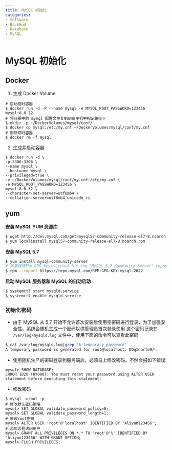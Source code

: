 ```yaml
---
title: MySQL 初始化
categories:
- Software
- BackEnd
- Database
- MySQL
---
```

# MySQL 初始化

## Docker

1. 生成 Docker Volume

```shell
# 启动临时容器
$ docker run -d -P --name mysql -e MYSQL_ROOT_PASSWORD=123456 mysql:8.0.32
# 将容器中的 mysql 配置文件复制到宿主机中指定路径下
$ mkdir -p ~/DockerVolumes/mysql/conf/
$ docker cp mysql:/etc/my.cnf ~/DockerVolumes/mysql/conf/my.cnf
# 删除临时容器
$ docker rm -f mysql
```

2. 生成并启动容器

```shell
$ docker run -d \
-p 3306:3306 \
--name mysql \
--hostname mysql \
--privileged=true \
-v ~/DockerVolumes/mysql/conf/my.cnf:/etc/my.cnf \
-e MYSQL_ROOT_PASSWORD=123456 \
mysql:8.0.32 \
--character-set-server=utf8mb4 \
--collation-server=utf8mb4_unicode_ci
```

## yum

**安装 MySQL YUM 资源库**

```bash
$ wget http://dev.mysql.com/get/mysql57-community-release-el7-8.noarch.rpm
$ yum localinstall mysql57-community-release-el7-8.noarch.rpm
```

**安装 MySQL 5.7**

```bash
$ yum install mysql-community-server
# 如果报错The GPG keys listed for the "MySQL 5.7 Community Server" repository are already installed but they are not correct for this package.则输入以下命令
$ rpm --import https://repo.mysql.com/RPM-GPG-KEY-mysql-2022
```

**启动 MySQL 服务器和 MySQL 的自动启动**

```bash
$ systemctl start mysqld.service
$ systemctl enable mysqld.service
```

### 初始化密码

- 由于 MySQL 从 5.7 开始不允许首次安装后使用空密码进行登录，为了加强安全性，系统会随机生成一个密码以供管理员首次登录使用
    这个密码记录在 `/var/log/mysqld.log` 文件中，使用下面的命令可以查看此密码

```bash
$ cat /var/log/mysqld.log|grep 'A temporary password'
A temporary password is generated for root@localhost: DOqInortw9/<
```

- 使用随机生产的密码登录到服务端后，必须马上修改密码，不然会报如下错误:

```mysql
mysql> SHOW DATABASE;
ERROR 1820 (HY000): You must reset your password using ALTER USER statement before executing this statement.
```

- 修改密码

```mysql
$ mysql -uroot -p
# 修改默认密码策略
mysql> SET GLOBAL validate_password_policy=0;
mysql> SET GLOBAL validate_password_length=1;
# 修改root密码
mysql> ALTER USER 'root'@'localhost' IDENTIFIED BY 'Aliyun123456';
# 添加远程访问用户
mysql> GRANT ALL PRIVILEGES ON *.* TO 'root'@'%' IDENTIFIED BY 'Aliyun123456' WITH GRANT OPTION;
mysql> FLUSH PRIVILEGES;
```
